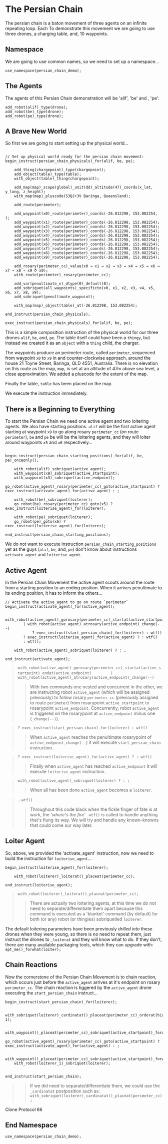 # The Persian Chain

The persian chain is a baton movement of three agents on an infinite repeating loop.  Each   To demonstrate this movement we are going to use three drones, a charging table, and, 10 waypoints.

## Namespace

We are going to use common names, so we need to set up a namespace…

```Diego
use_namespace(persian_chain_demo);
```

## The Agents

The agents of this Persian Chain demonstration will be 'alif', 'be' and , 'pe':

```Diego
add_robot(alif)_type(drone);
add_robot(be)_type(drone);
add_robot(pe)_type(drone);
```

## A Brave New World

So first we are going to start setting up the physical world…

```Deigo

// Set up physical world ready for the persian chain movement:
begin_instruct(persian_chain_physicals)_for(alif, be, pe);

    add_thing(chargepoint)_type(chargepoint);
    add_object(table)_type(table);
    with_object(table)_thing(chargepoint);

    add_map(map)_scope(global)_unit(dd)_altitude(47)_coords(x_lat, y_long, z_height);
    with_map(map)_pluscode(53QJ+3V Baringa, Queensland);

    add_route(perimeter);
    
    add_waypoint(x0)_route(perimeter)_coords(-26.812298, 153.082254, );
    add_waypoint(x1)_route(perimeter)_coords(-26.812298, 153.082254);
    add_waypoint(x2)_route(perimeter)_coords(-26.812298, 153.082254);
    add_waypoint(x3)_route(perimeter)_coords(-26.812298, 153.082254);
    add_waypoint(x4)_route(perimeter)_coords(-26.812298, 153.082254);
    add_waypoint(x5)_route(perimeter)_coords(-26.812298, 153.082254);
    add_waypoint(x6)_route(perimeter)_coords(-26.812298, 153.082254);
    add_waypoint(x7)_route(perimeter)_coords(-26.812298, 153.082254);
    add_waypoint(x8)_route(perimeter)_coords(-26.812298, 153.082254);
    add_waypoint(x9)_route(perimeter)_coords(-26.812298, 153.082254);
    
    add_rosary(perimeter_cc)_value(x0 → x1 → x2 → x3 → x4 → x5 → x6 → x7 → x8 → x9 ⥀ x0);
    with_route(perimeter)_rosary(perimeter_cc);

    add_var(penultimate_n)_dtype(0)_default(0);
    add_sobriquet(all_waypoints)_specificto(x0, x1, x2, x3, x4, x5, x6, x7, x8, x9);
    add_sobriquet(penultimate_waypoint);

    with_map(map)_object(table)_at(-26.812298, 153.082254);

end_instruct(persian_chain_physicals);

exec_instruct(persian_chain_physicals)_for(alif, be, pe);
```

This is a simple composition instruction of the physical world for our three drones `alif`, `be`, and, `pe`. The table itself could have been a `thingy`, but instead we created it as an `object` with a `thing` child, the charger.

The waypoints produce an perimeter route, called `perimeter`, sequenced from waypoint `x0` to `x9` in and counter-clockwise approach, around the house 21 Toyne Street, Baringa, QLD 4551, Australia.  There is no elevation on this route as the map, `map`, is set at an altitude of 47m above sea level, a close approximation. We added a pluscode for the extent of the map.

Finally the table, `table` has been placed on the map.

We execute the instruction immediately.

## There is a Beginning to Everything

To start the Persian Chain we need one active agent and two loitering agents. We also have starting positions. `alif` will be the first active agent starting at waypoint `x9` to go along rosary `perimeter_cc` (on route `perimeter`), `be` and `pe` be will be the loitering agents, and they will loiter around waypoints `x5` and `x6` respectively…

```Diego

begin_instruct(persian_chain_starting_positions)_for(alif, be, pe)_onceonly();

    with_robot(alif)_sobriquet(active_agent);
    with_waypoint(x9)_sobriquet(active_startpoint);
    with_waypoint(x3)_sobriquet(active_endpoint);
    go_robot(active_agent)_rosary(perimeter_cc)_goto(active_startpoint) ? exec_instruct(activate_agent)_for(active_agent) : ;

    with_robot(be)_sobriquet(loiterer);
    go_robot(be)_rosary(perimeter_cc)_goto(x5) ? exec_instruct(loiterise_agent)_for(loiterer);

    with_robot(pe)_sobriquet(loiterer);
    go_robot(pe)_goto(x6) ? exec_instruct(loiterise_agent)_for(loiterer);
    
end_instruct(persian_chain_starting_positions);
```

We do not want to execute instruction `persian_chain_starting_positions` yet as the guys (`alif`, `be`, and, `pe`) don't know about instructions `activate_agent` and `loiterise_agent`.

## Active Agent

In the Persian Chain Movement the active agent scouts around the route from a starting position to an ending position. When it arrives penultimate to its ending position, it has to inform the others…

```Diego
// Activate the active_agent to go on route `perimeter`
begin_instruct(activate_agent)_for(active_agent);

    with_robot(active_agent)_gorosary(perimeter_cc)_startat(active_startpoint)_endat(active_endpoint)
        | with_robot(active_agent)_atrosary(active_endpoint)_change(--)
            ? exec_instruct(start_persian_chain)_for(loiterer) : wtf()
        ? exec_instruct(loiterise_agent)_for(active_agent) ? : wtf()
        : wtf();

    with_robot(active_agent)_sobriquet(loiterer) ? : ;
 
end_instruct(activate_agent);
```
> `with_robot(active_agent)_gorosary(perimeter_cc)_startat(active_startpoint)_endat(active_endpoint)`
> `        | with_robot(active_agent)_atrosary(active_endpoint)_change(--)`
>> With two commands one nested and concurrent in the other, we are instructing robot `active_agent` (which will be assigned previously) to follow rosary `perimeter_cc` (previously assigned to route `perimeter`) from rosarypoint `active_startpoint` to rosarypoint `active_endpoint`. Concurrently, robot `active_agent` is triggered on the rosarypoint at `active_endpoint` minus one (`_change(--)`).

> `? exec_instruct(start_persian_chain)_for(loiterer) : wtf()`
>> When `active_agent` reaches the penultimate rosarypoint of `active_endpoint_change(--`) it will execute `start_persian_chain` instruction.

> `? exec_instruct(loiterise_agent)_for(active_agent) ? : wtf()`
>> Finally when `active_agent` has reached `active_endpoint` it will execute `loiterise_agent` instruction.

> `with_robot(active_agent)_sobriquet(loiterer) ? : ;`
>> When all has been done `active_agent` becomes a `loiterer`.

> …`wtf()`
>> Throughout this code black when the fickle finger of fate is at work, the *'where's the fire'* `_wtf()` is called to handle anything that's flung its way.  We will try and handle any known-knowns that could come our way later.

## Loiter Agent

So, above, we provided the 'activate_agent' instruction, now we need to build the instruction for `loiterise_agent`…

```Diego
begin_instruct(loiterise_agent)_for(loiterer);

    with_robot(loiterer)_loiterat()_placeat(perimeter_cc);

end_instruct(loiterise_agent);
```
> `with_robot(loiterer)_loiterat()_placeat(perimeter_cc);`
>> There are actually two loitering agents, at this time we do not need to separate/differentiate them apart because this command is executed as a 'blanket' command (by default) for both (or any) robot (or thingies) sobriquetled `loiterer`.

The default loitering parameters have been previously _drilled into_ these drones when they were young, so there is no need to repeat them, just instruct the drones to `_loiterat` and they will know what to do.  If they don't, there are many available packaging tools, which they can upgrade with: `apt_me()_forwhat(loiter);`

## Chain Reactions

Now the cornerstone of the Persian Chain Movement is to chain reaction, which occurs just before the `active_agent` arrives at it's endpoint on rosary `perimeter_cc`.  The chain reaction is tiggered by the `active_agent` drone executing the `start_persian_chain` instruct…

```Diego
begin_instruct(start_persian_chain)_for(loiterer);

    with_sobriquet(loiterer)_cardinatat()_placeat(perimeter_cc)_orderat(highest, 1);

    with_waypoint()_placeat(perimeter_cc)_sobriquet(active_startpoint)_forwho(loiterer_1);
    go_robot(active_agent)_rosary(perimeter_cc)_goto(active_startpoint) ? exec_instruct(activate_agent)_for(active_agent) : ;

    with_waypoint()_placeat(perimeter_cc)_sobriquet(active_startpoint)_forwho(loiterer_2);
    with_robot(loiterer_1)_sobriquet(loiterer);


end_instruct(start_persian_chain);
```

>> If we did need to separate/differentiate them, we could use the `_cardinatat` postposition such as: `with_sobriquet(loiterer)_cardinatat()_placeat(perimeter_cc);`
    
Clone Protocol 66


## End Namespace

```Diego
use_namespace(persian_chain_demo);
```